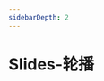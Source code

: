 ```yaml
---
sidebarDepth: 2
---
```

# Slides-轮播

&nbsp;
<ClientOnly>
    <slides-demo></slides-demo>
    <slides-attributes></slides-attributes>
</ClientOnly>
